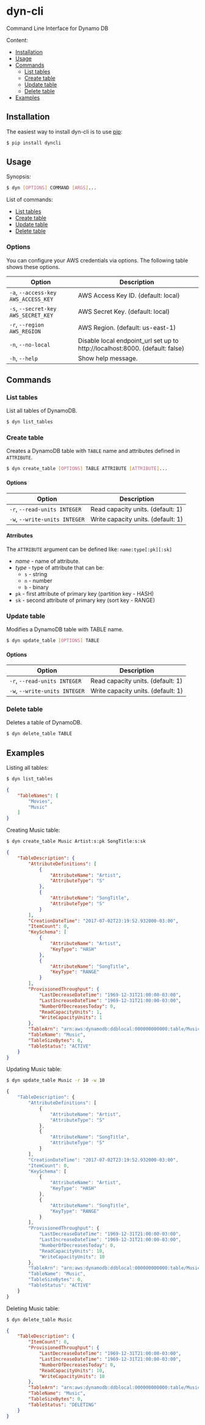 # dyn-cli

Command Line Interface for Dynamo DB

Content:

* [Installation](#installation)
* [Usage](#usage)
* [Commands](#commands)
  + [List tables](#list-tables)
  + [Create table](#create-table)
  + [Update table](#update-table)
  + [Delete table](#delete-table)
* [Examples](#examples)

## Installation

The easiest way to install dyn-cli is to use [pip](https://pip.pypa.io//en/latest/):

```bash
$ pip install dyncli
```

## Usage

Synopsis:

```bash
$ dyn [OPTIONS] COMMAND [ARGS]...
```

List of commands:

* [List tables](#list-tables)
* [Create table](#create-table)
* [Update table](#update-table)
* [Delete table](#delete-table)

### Options

You can configure your AWS credentials via options. The following table shows these options.

| Option                              | Description                                                                  |
|-------------------------------------|------------------------------------------------------------------------------|
| `-a`, `--access-key AWS_ACCESS_KEY` | AWS Access Key ID. (default: local)                                          |
| `-s`, `--secret-key AWS_SECRET_KEY` | AWS Secret Key. (default: local)                                             |
| `-r`, `--region AWS_REGION`         | AWS Region. (default: us-east-1)                                             |
| `-n`, `--no-local`                  | Disable local endpoint_url set up to http://localhost:8000. (default: false) |
| `-h`, `--help`                      | Show help message.                                                           |

## Commands

### List tables

List all tables of DynamoDB.

```bash
$ dyn list_tables
```

### Create table

Creates a DynamoDB table with `TABLE` name and attributes defined in `ATTRIBUTE`.

```bash
$ dyn create_table [OPTIONS] TABLE ATTRIBUTE [ATTRIBUTE]...
```

#### Options

| Option                              | Description                                                                  |
|-------------------------------------|------------------------------------------------------------------------------|
| `-r`, `--read-units INTEGER`        | Read capacity units. (default: 1)                                            |
| `-w`, `--write-units INTEGER`       | Write capacity units. (default: 1)                                           |

#### Atrributes

The `ATTRIBUTE` argument can be defined like: `name:type[:pk][:sk]`

* _name_ - name of attribute.
* _type_ - type of attribute that can be:
  + `s` - string
  + `n` - number
  + `b` - binary
* `pk` - first attribute of primary key (partition key - HASH)
* `sk` - second attribute of primary key (sort key - RANGE)

### Update table

Modifies a DynamoDB table with TABLE name.

```bash
$ dyn update_table [OPTIONS] TABLE
```

#### Options

| Option                              | Description                                                                  |
|-------------------------------------|------------------------------------------------------------------------------|
| `-r`, `--read-units INTEGER`        | Read capacity units. (default: 1)                                            |
| `-w`, `--write-units INTEGER`       | Write capacity units. (default: 1)                                           |

### Delete table

Deletes a table of DynamoDB.

```bash
$ dyn delete_table TABLE
```

## Examples

Listing all tables:

```bash
$ dyn list_tables
```

```json
{
    "TableNames": [
        "Movies",
        "Music"
    ]
}
```

Creating Music table:

```bash
$ dyn create_table Music Artist:s:pk SongTitle:s:sk
```

```json
{
    "TableDescription": {
        "AttributeDefinitions": [
            {
                "AttributeName": "Artist",
                "AttributeType": "S"
            },
            {
                "AttributeName": "SongTitle",
                "AttributeType": "S"
            }
        ],
        "CreationDateTime": "2017-07-02T23:19:52.932000-03:00",
        "ItemCount": 0,
        "KeySchema": [
            {
                "AttributeName": "Artist",
                "KeyType": "HASH"
            },
            {
                "AttributeName": "SongTitle",
                "KeyType": "RANGE"
            }
        ],
        "ProvisionedThroughput": {
            "LastDecreaseDateTime": "1969-12-31T21:00:00-03:00",
            "LastIncreaseDateTime": "1969-12-31T21:00:00-03:00",
            "NumberOfDecreasesToday": 0,
            "ReadCapacityUnits": 1,
            "WriteCapacityUnits": 1
        },
        "TableArn": "arn:aws:dynamodb:ddblocal:000000000000:table/Music",
        "TableName": "Music",
        "TableSizeBytes": 0,
        "TableStatus": "ACTIVE"
    }
}
```

Updating Music table:

```bash
$ dyn update_table Music -r 10 -w 10
```

```javascript
{
    "TableDescription": {
        "AttributeDefinitions": [
            {
                "AttributeName": "Artist",
                "AttributeType": "S"
            },
            {
                "AttributeName": "SongTitle",
                "AttributeType": "S"
            }
        ],
        "CreationDateTime": "2017-07-02T23:19:52.932000-03:00",
        "ItemCount": 0,
        "KeySchema": [
            {
                "AttributeName": "Artist",
                "KeyType": "HASH"
            },
            {
                "AttributeName": "SongTitle",
                "KeyType": "RANGE"
            }
        ],
        "ProvisionedThroughput": {
            "LastDecreaseDateTime": "1969-12-31T21:00:00-03:00",
            "LastIncreaseDateTime": "1969-12-31T21:00:00-03:00",
            "NumberOfDecreasesToday": 0,
            "ReadCapacityUnits": 10,
            "WriteCapacityUnits": 10
        },
        "TableArn": "arn:aws:dynamodb:ddblocal:000000000000:table/Music",
        "TableName": "Music",
        "TableSizeBytes": 0,
        "TableStatus": "ACTIVE"
    }
}
```

Deleting Music table:

```bash
$ dyn delete_table Music
```

```json
{
    "TableDescription": {
        "ItemCount": 0,
        "ProvisionedThroughput": {
            "LastDecreaseDateTime": "1969-12-31T21:00:00-03:00",
            "LastIncreaseDateTime": "1969-12-31T21:00:00-03:00",
            "NumberOfDecreasesToday": 0,
            "ReadCapacityUnits": 10,
            "WriteCapacityUnits": 10
        },
        "TableArn": "arn:aws:dynamodb:ddblocal:000000000000:table/Music",
        "TableName": "Music",
        "TableSizeBytes": 0,
        "TableStatus": "DELETING"
    }
}
```
